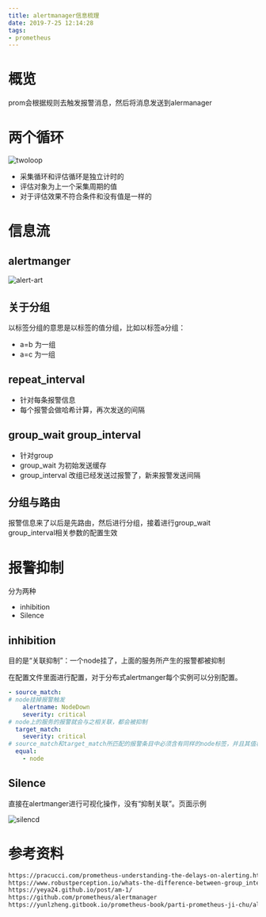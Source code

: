 ```yaml
---
title: alertmanager信息梳理
date: 2019-7-25 12:14:28
tags:
- prometheus
---
```


# 概览

prom会根据规则去触发报警消息，然后将消息发送到alermanager

<!--more-->

# 两个循环

![twoloop](https://qiniu.li-rui.top/twoloop.png)

- 采集循环和评估循环是独立计时的
- 评估对象为上一个采集周期的值
- 对于评估效果不符合条件和没有值是一样的

# 信息流

## alertmanger

![alert-art](https://qiniu.li-rui.top/alert-art.png)

## 关于分组

以标签分组的意思是以标签的值分组，比如以标签a分组：

- a=b 为一组
- a=c 为一组

## repeat_interval

- 针对每条报警信息
- 每个报警会做哈希计算，再次发送的间隔

## group_wait group_interval

- 针对group
- group_wait 为初始发送缓存
- group_interval 改组已经发送过报警了，新来报警发送间隔

## 分组与路由

报警信息来了以后是先路由，然后进行分组，接着进行group_wait group_interval相关参数的配置生效

# 报警抑制

分为两种

- inhibition
- Silence

## inhibition

目的是“关联抑制”：一个node挂了，上面的服务所产生的报警都被抑制

在配置文件里面进行配置，对于分布式alertmanger每个实例可以分别配置。

```yaml
- source_match:
# node挂掉报警触发
    alertname: NodeDown
    severity: critical
# node上的服务的报警就会与之相关联，都会被抑制
  target_match:
    severity: critical
# source_match和target_match所匹配的报警条目中必须含有同样的node标签，并且其值相同
  equal:
    - node
```

## Silence

直接在alertmanger进行可视化操作，没有“抑制关联”。页面示例

![silencd](https://qiniu.li-rui.top/silencd.png)

# 参考资料

```bash
https://pracucci.com/prometheus-understanding-the-delays-on-alerting.html
https://www.robustperception.io/whats-the-difference-between-group_interval-group_wait-and-repeat_interval
https://yeya24.github.io/post/am-1/
https://github.com/prometheus/alertmanager
https://yunlzheng.gitbook.io/prometheus-book/parti-prometheus-ji-chu/alert/alert-manager-inhibit
```

